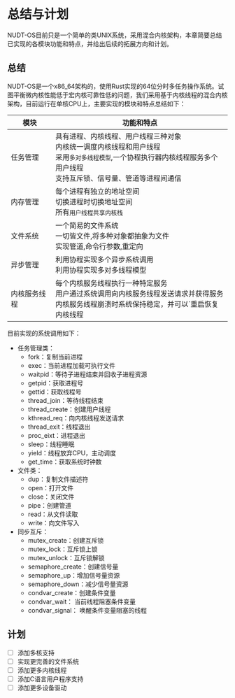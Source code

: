 # 总结与计划

NUDT-OS目前只是一个简单的类UNIX系统，采用混合内核架构，本章简要总结已实现的各模块功能和特点，并给出后续的拓展方向和计划。

## 总结
NUDT-OS是一个x86_64架构的，使用Rust实现的64位分时多任务操作系统。试图平衡微内核性能低于宏内核可靠性低的问题，我们采用基于内核线程的混合内核架构，目前运行在单核CPU上，主要实现的模块和特点总结如下：

| 模块         | 功能和特点                                                                                                                                                                    |
| ------------ | ----------------------------------------------------------------------------------------------------------------------------------------------------------------------------- |
| 任务管理     | 具有进程、内核线程、用户线程三种对象<br>内核统一调度内核线程和用户线程<br>采用`多对多线程模型`,一个协程执行器内核线程服务多个用户线程<br>支持互斥锁、信号量、管道等进程间通信 |
| 内存管理     | 每个进程有独立的地址空间<br>切换进程时切换地址空间<br>所有`用户线程共享内核栈`                                                                                                |
| 文件系统     | 一个简易的文件系统<br>一切皆文件,将多种对象都抽象为文件<br>实现管道,命令行参数,重定向                                                                                         |
| 异步管理     | 利用协程实现多个异步系统调用<br>利用协程实现多对多线程模型                                                                                                                    |
| 内核服务线程 | 每个内核服务线程执行一种特定服务<br>用户通过系统调用向内核服务线程发送请求并获得服务 <br> 内核服务线程崩溃时系统保持稳定，并可以`重启恢复内核线程                             |

目前实现的系统调用如下：

* 任务管理类：
  * fork：复制当前进程
  * exec：当前进程加载可执行文件
  * waitpid：等待子进程结束并回收子进程资源
  * getpid：获取进程号
  * gettid：获取线程号
  * thread_join：等待线程结束
  * thread_create：创建用户线程
  * kthread_req：向内核线程发送请求
  * thread_exit：线程退出
  * proc_eixt：进程退出
  * sleep：线程睡眠
  * yield：线程放弃CPU，主动调度
  * get_time：获取系统时钟数
* 文件类：
  * dup：复制文件描述符
  * open：打开文件
  * close：关闭文件
  * pipe：创建管道
  * read：从文件读取
  * write：向文件写入
* 同步互斥：
  * mutex_create：创建互斥锁
  * mutex_lock：互斥锁上锁
  * mutex_unlock：互斥锁解锁
  * semaphore_create：创建信号量
  * semaphore_up：增加信号量资源
  * semaphore_down：减少信号量资源
  * condvar_create：创建条件变量
  * condvar_wait： 当前线程阻塞条件变量
  * condvar_signal： 唤醒条件变量阻塞的线程
  
## 计划

- [ ] 添加多核支持
- [ ] 实现更完善的文件系统
- [ ] 添加更多内核线程
- [ ] 添加C语言用户程序支持
- [ ] 添加更多设备驱动